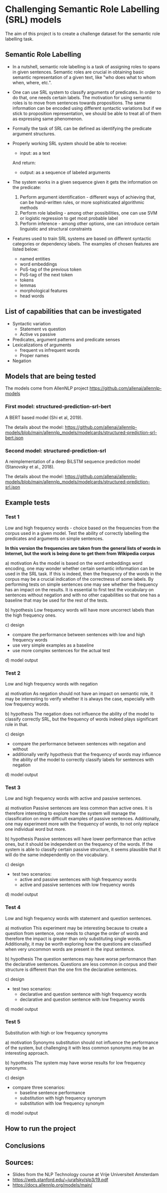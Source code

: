# Challenging Semantic Role Labelling (SRL) models
The aim of this project is to create a challenge dataset for the semantic role labelling task.

## Semantic Role Labelling
- In a nutshell, semantic role labelling is a task of assigning roles to spans in given sentences. 
Semantic roles are crucial in obtaining basic semantic representation of a given text, like "who
does what to whom when, where, etc.". 
- One can use SRL system to classify arguments of predicates. In order to do that, one needs
certain labels. The motivation for using semantic roles is to move from sentences towards propositions.
The same information can be encoded using different syntactic variations but if we stick to proposition
representation, we should be able to treat all of them as expressing same phenomenon. 
- Formally the task of SRL can be defined as identifying the predicate argument structures.
- Properly working SRL system should be able to receive:
  - input: as a text
  
  And return:
  - output: as a sequence of labeled arguments
- The system works in a given sequence given it gets the information on the predicate:
  1. Perform argument identification - different ways of achieving that, can be hand-written rules, or more sophisticated algorithmic methods
  2. Perform role labeling - among other possibilities, one can use SVM or logistic regression to get most probable label
  3. Perform inference - among other options, one can introduce certain linguistic and structural constraints 
- Features used to train SRL systems are based on different syntactic
categories or dependency labels. The examples of chosen features are listed below:

  - named entities 
  - word embeddings 
  - PoS-tag of the previous token 
  - PoS-tag of the next token 
  - tokens
  - lemmas
  - morphological features
  - head words


## List of capabilities that can be investigated
- Syntactic variation
  - Statement vs question
  - Active vs passive
- Predicates, argument patterns and predicate senses
- Lexicalizations of arguments
  - frequent vs infrequent words
  - Proper names
- Negation


## Models that are being tested
The models come from AllenNLP project https://github.com/allenai/allennlp-models


### First model: structured-prediction-srl-bert
A BERT based model (Shi et al, 2019).

The details about the model: https://github.com/allenai/allennlp-models/blob/main/allennlp_models/modelcards/structured-prediction-srl-bert.json


### Second model: structured-prediction-srl 
A reimplementation of a deep BiLSTM sequence prediction model (Stanovsky et al., 2018).

The details about the model: https://github.com/allenai/allennlp-models/blob/main/allennlp_models/modelcards/structured-prediction-srl.json

## Example tests

### Test 1
Low and high frequency words - choice based on the frequencies from the corpus used in a
given model. Test the ability of correctly labelling the predicates and arguments 
on simple sentences. 

**In this version the frequencies are taken from the general lists of words in Internet,
but the work is being done to get them from Wikipedia corpus**


a) motivation
As the model is based on the word embeddings word encoding, one may wonder whether
certain semantic information can be used in the SRL task. If this is indeed, then
the frequency of the words in the corpus may be a crucial indication of the correctness
of some labels. By performing tests on simple sentences one may see whether the frequency
has an impact on the results. It is essential to first test the vocabulary on sentences
without negation and with no other capabilities so that one has a baseline that may
be used for the rest of the tests. 

b) hypothesis
Low frequency words will have more uncorrect labels than the high frequency ones.

c) design
- compare the performance between sentences with low and high frequency words
- use very simple examples as a baseline
- use more complex sentences for the actual test

d) model output


### Test 2
Low and high frequency words with negation

a) motivation
As negation should not have an impact on semantic role, it may be interesting to verify 
whether it is always the case, especially with low frequency words.

b) hypothesis
The negation does not influence the ability of the model to classify correctly SRL,
but the frequency of words indeed plays significant role in that.

c) design
- compare the performance between sentences with negation and without
- additionally verify hypothesis that the frequency of words may influence the ability
of the model to correctly classify labels for sentences with negation


d) model output


### Test 3
Low and high frequency words with active and passive sentences.

a) motivation
Passive sentences are less common than active ones. It is therefore interesting
to explore how the system will manage the classification on more difficult examples of
passive sentences. Additionally, one may experiment more with the frequency of words,
to not only replace one individual word but more.


b) hypothesis
Passive sentences will have lower performance than active ones, but it should be independent
on the frequency of the words. If the system is able to classify certain passive 
structure, it seems plausible that it will do the same independently on the vocabulary.


c) design
- test two scenarios:
  - active and passive sentences with high frequency words
  - active and passive sentences with low frequency words 

d) model output



### Test 4
Low and high frequency words with statement and question sentences. 

a) motivation
This experiment may be interesting because to create a question from sentence,
one needs to change the order of words and therefore the impact is greater than
only substituting single words. Additionally, it may be worth
exploring how the questions are classified when very uncommon words are present
in the input sentence.

b) hypothesis
The question sentences may have worse performance than the declarative sentences. 
Questions are less common in corpus and their structure is different than the one frm
the declarative sentences.

c) design
- test two scenarios:
  - declarative and question sentence with high frequency words
  - declarative and question sentence with low frequency words
  
d) model output


### Test 5
Substitution with high or low frequency synonyms 

a) motivation
Synonyms substitution should not influence the performance of the system,
but challenging it with less common synonyms may be an interesting approach.

b) hypothesis
The system may have worse results for low frequency synonyms.

c) design
- compare three scenarios:
  - baseline sentence performance
  - substitution with high frequency synonym
  - substitution with low frequency synonym

d) model output


## How to run the project


## Conclusions


## Sources:
- Slides from the NLP Technology course at Vrije Universiteit Amsterdam
- https://web.stanford.edu/~jurafsky/slp3/19.pdf
- https://docs.allennlp.org/models/main/